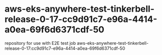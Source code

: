 # aws-eks-anywhere-test-tinkerbell-release-0-17-cc9d91c7-e96a-4414-a0ea-69f6d6371cdf-50
repository for use with E2E test job aws-eks-anywhere-test-tinkerbell-release-0-17:cc9d91c7-e96a-4414-a0ea-69f6d6371cdf-50
